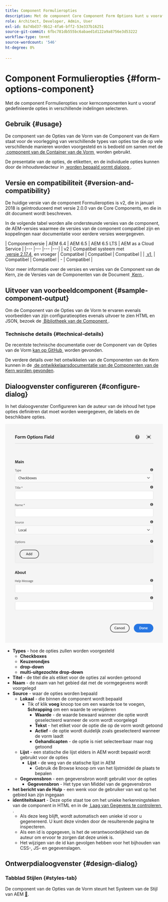 ```yaml
---
title: Component Formulieropties
description: Met de component Core Component Form Options kunt u vooraf gedefinieerde opties in verschillende indelingen selecteren.
role: Architect, Developer, Admin, User
exl-id: 8a74bd37-9b12-4fa6-bff2-53e337b16251
source-git-commit: 6fbc781db555bc6abaed1d122a9a8756e3d53222
workflow-type: tm+mt
source-wordcount: '546'
ht-degree: 0%

---
```


# Component Formulieropties {#form-options-component}

Met de component Formulieropties voor kerncomponenten kunt u vooraf gedefinieerde opties in verschillende indelingen selecteren.

## Gebruik {#usage}

De component van de Opties van de Vorm van de Component van de Kern staat voor de voorlegging van verschillende types van opties toe die op vele verschillende manieren worden voorgesteld en is bedoeld om samen met de [&#x200B; component van de Container van de Vorm &#x200B;](form-container.md) worden gebruikt.

De presentatie van de opties, de etiketten, en de individuele opties kunnen door de inhoudsredacteur in [&#x200B; worden bepaald vormt dialoog &#x200B;](#configure-dialog).

## Versie en compatibiliteit {#version-and-compatibility}

De huidige versie van de component Formulieropties is v2, die in januari 2018 is geïntroduceerd met versie 2.0.0 van de Core Components, en die in dit document wordt beschreven.

In de volgende tabel worden alle ondersteunde versies van de component, de AEM-versies waarmee de versies van de component compatibel zijn en koppelingen naar documentatie voor eerdere versies weergegeven.

| Componentversie | AEM 6.4 | AEM 6.5 | AEM 6.5 LTS | AEM as a Cloud Service |
|--- |--- |--- |---|
| v2 | Compatibel systeem met <br>[&#x200B; versie 2.17.4 &#x200B;](/help/versions.md) en vroeger | Compatibel | Compatibel | Compatibel |
| [&#x200B; v1 &#x200B;](/help/components/v1/form-options-v1.md) | Compatibel | Compatibel | - | Compatibel |

Voor meer informatie over de versies en versies van de Component van de Kern, zie de Versies van de Componenten van de Document [&#x200B; Kern &#x200B;](/help/versions.md).

## Uitvoer van voorbeeldcomponent {#sample-component-output}

Om de Component van de Opties van de Vorm te ervaren evenals voorbeelden van zijn configuratieopties evenals uitvoer te zien HTML en JSON, bezoek de [&#x200B; Bibliotheek van de Component &#x200B;](https://adobe.com/go/aem_cmp_library_form_options).

### Technische details {#technical-details}

De recentste technische documentatie over de Component van de Opties van de Vorm [&#x200B; kan op GitHub &#x200B;](https://adobe.com/go/aem_cmp_tech_form_options_v2) worden gevonden.

De verdere details over het ontwikkelen van de Componenten van de Kern kunnen in de [&#x200B; de ontwikkelaarsdocumentatie van de Componenten van de Kern worden gevonden &#x200B;](/help/developing/overview.md).

## Dialoogvenster configureren {#configure-dialog}

In het dialoogvenster Configureren kan de auteur van de inhoud het type opties definiëren dat moet worden weergegeven, de labels en de beschikbare opties.

![&#x200B; de bewerkingsdialoog van de Component van de Opties van de Vorm &#x200B;](/help/assets/form-options-edit.png)

* **Types** - hoe de opties zullen worden voorgesteld
   * **Checkboxes**
   * **Keuzerondjes**
   * **drop-down**
   * **multi-uitgezochte drop-down**
* **Titel** - de titel die als etiket voor de opties zal worden getoond
* **Naam** - de naam van het gebied dat met de vormgegevens wordt voorgelegd
* **Source** - waar de opties worden bepaald
   * **Lokaal** - die binnen de component wordt bepaald
      * Tik of klik **voeg** knoop toe om een waarde toe te voegen, **Schrapping** om een waarde te verwijderen
         * **Waarde** - de waarde bewaard wanneer die optie wordt geselecteerd wanneer de vorm wordt voorgelegd
         * **Tekst** - het etiket voor de optie die op de vorm wordt getoond
         * **Actief** - de optie wordt duidelijk zoals geselecteerd wanneer de vorm laadt
         * **Gehandicapten** - de optie is niet selecteerbaar maar nog getoond
   * **Lijst** - een statische die lijst elders in AEM wordt bepaald wordt gebruikt voor de opties
      * **Lijst** - de weg van de statische lijst in AEM
         * Gebruik de Browse knoop om van het lijstmiddel de plaats te bepalen
   * **Gegevensbron** - een gegevensbron wordt gebruikt voor de opties
      * **Gegevensbron** - Het type van Middel van de gegevensbron
* **het bericht van de Hulp** - een wenk voor de gebruiker van wat op het gebied kan zijn ingegaan
* **identiteitskaart** - Deze optie staat toe om het unieke herkenningsteken van de component in HTML en in de [&#x200B; Laag van Gegevens te controleren &#x200B;](/help/developing/data-layer/overview.md).
   * Als deze leeg blijft, wordt automatisch een unieke id voor u gegenereerd. U kunt deze vinden door de resulterende pagina te inspecteren.
   * Als een id is opgegeven, is het de verantwoordelijkheid van de auteur om ervoor te zorgen dat deze uniek is.
   * Het wijzigen van de id kan gevolgen hebben voor het bijhouden van CSS-, JS- en gegevenslagen.

## Ontwerpdialoogvenster {#design-dialog}

### Tabblad Stijlen {#styles-tab}

De component van de Opties van de Vorm steunt het Systeem van de Stijl van AEM [&#128279;](/help/get-started/authoring.md#component-styling).
